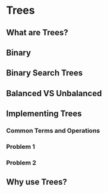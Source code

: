 # Trees
## What are Trees?

## Binary

## Binary Search Trees

## Balanced VS Unbalanced

## Implementing Trees

### Common Terms and Operations

### Problem 1
### Problem 2

## Why use Trees?

